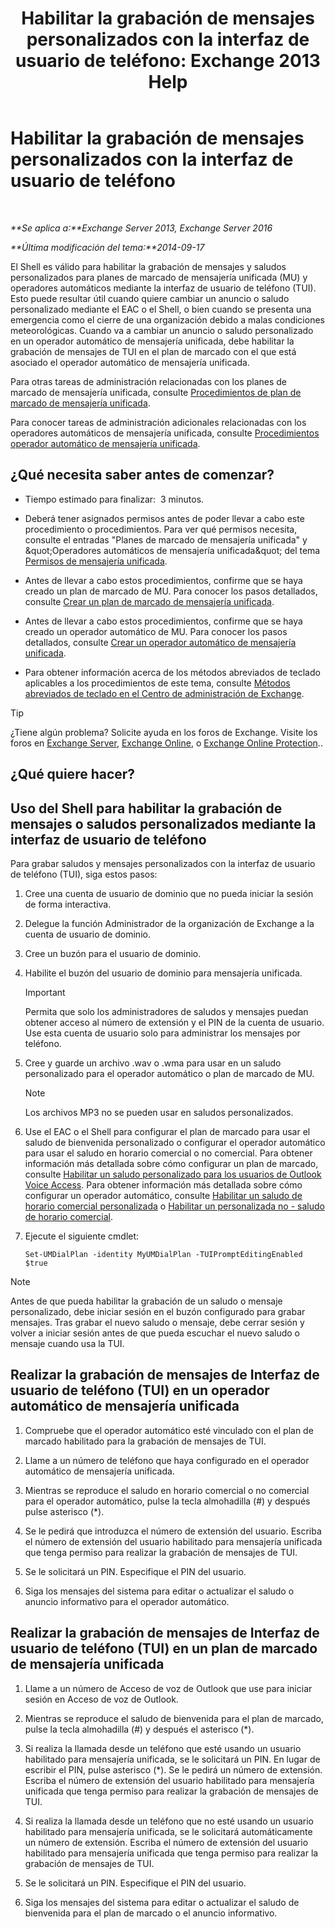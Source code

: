 ﻿---
title: 'Habilitar la grabación de mensajes personalizados con la interfaz de usuario de teléfono: Exchange 2013 Help'
TOCTitle: Habilitar la grabación de mensajes personalizados con la interfaz de usuario de teléfono
ms:assetid: f2e5c636-2be9-4d48-b5e7-37913ded62d1
ms:mtpsurl: https://technet.microsoft.com/es-es/library/Bb691404(v=EXCHG.150)
ms:contentKeyID: 54652461
ms.date: 05/22/2018
mtps_version: v=EXCHG.150
ms.translationtype: MT
---

# Habilitar la grabación de mensajes personalizados con la interfaz de usuario de teléfono

 

_**Se aplica a:**Exchange Server 2013, Exchange Server 2016_

_**Última modificación del tema:**2014-09-17_

El Shell es válido para habilitar la grabación de mensajes y saludos personalizados para planes de marcado de mensajería unificada (MU) y operadores automáticos mediante la interfaz de usuario de teléfono (TUI). Esto puede resultar útil cuando quiere cambiar un anuncio o saludo personalizado mediante el EAC o el Shell, o bien cuando se presenta una emergencia como el cierre de una organización debido a malas condiciones meteorológicas. Cuando va a cambiar un anuncio o saludo personalizado en un operador automático de mensajería unificada, debe habilitar la grabación de mensajes de TUI en el plan de marcado con el que está asociado el operador automático de mensajería unificada.

Para otras tareas de administración relacionadas con los planes de marcado de mensajería unificada, consulte [Procedimientos de plan de marcado de mensajería unificada](um-dial-plan-procedures-exchange-2013-help.md).

Para conocer tareas de administración adicionales relacionadas con los operadores automáticos de mensajería unificada, consulte [Procedimientos operador automático de mensajería unificada](um-auto-attendant-procedures-exchange-2013-help.md).

## ¿Qué necesita saber antes de comenzar?

  - Tiempo estimado para finalizar:  3 minutos.

  - Deberá tener asignados permisos antes de poder llevar a cabo este procedimiento o procedimientos. Para ver qué permisos necesita, consulte el entradas "Planes de marcado de mensajería unificada" y \&quot;Operadores automáticos de mensajería unificada\&quot; del tema [Permisos de mensajería unificada](unified-messaging-permissions-exchange-2013-help.md).

  - Antes de llevar a cabo estos procedimientos, confirme que se haya creado un plan de marcado de MU. Para conocer los pasos detallados, consulte [Crear un plan de marcado de mensajería unificada](create-a-um-dial-plan-exchange-2013-help.md).

  - Antes de llevar a cabo estos procedimientos, confirme que se haya creado un operador automático de MU. Para conocer los pasos detallados, consulte [Crear un operador automático de mensajería unificada](create-a-um-auto-attendant-exchange-2013-help.md).

  - Para obtener información acerca de los métodos abreviados de teclado aplicables a los procedimientos de este tema, consulte [Métodos abreviados de teclado en el Centro de administración de Exchange](keyboard-shortcuts-in-the-exchange-admin-center-exchange-online-protection-help.md).


> [!TIP]
> ¿Tiene algún problema? Solicite ayuda en los foros de Exchange. Visite los foros en <A href="https://go.microsoft.com/fwlink/p/?linkid=60612">Exchange Server</A>, <A href="https://go.microsoft.com/fwlink/p/?linkid=267542">Exchange Online</A>, o <A href="https://go.microsoft.com/fwlink/p/?linkid=285351">Exchange Online Protection</A>..



## ¿Qué quiere hacer?

## Uso del Shell para habilitar la grabación de mensajes o saludos personalizados mediante la interfaz de usuario de teléfono

Para grabar saludos y mensajes personalizados con la interfaz de usuario de teléfono (TUI), siga estos pasos:

1.  Cree una cuenta de usuario de dominio que no pueda iniciar la sesión de forma interactiva.

2.  Delegue la función Administrador de la organización de Exchange a la cuenta de usuario de dominio.

3.  Cree un buzón para el usuario de dominio.

4.  Habilite el buzón del usuario de dominio para mensajería unificada.
    

    > [!IMPORTANT]
    > Permita que solo los administradores de saludos y mensajes puedan obtener acceso al número de extensión y el PIN de la cuenta de usuario. Use esta cuenta de usuario solo para administrar los mensajes por teléfono.



5.  Cree y guarde un archivo .wav o .wma para usar en un saludo personalizado para el operador automático o plan de marcado de MU.
    

    > [!NOTE]
    > Los archivos MP3 no se pueden usar en saludos personalizados.



6.  Use el EAC o el Shell para configurar el plan de marcado para usar el saludo de bienvenida personalizado o configurar el operador automático para usar el saludo en horario comercial o no comercial. Para obtener información más detallada sobre cómo configurar un plan de marcado, consulte [Habilitar un saludo personalizado para los usuarios de Outlook Voice Access](enable-a-customized-greeting-for-outlook-voice-access-users-exchange-2013-help.md). Para obtener información más detallada sobre cómo configurar un operador automático, consulte [Habilitar un saludo de horario comercial personalizada](enable-a-customized-business-hours-greeting-exchange-2013-help.md) o [Habilitar un personalizada no - saludo de horario comercial](enable-a-customized-non-business-hours-greeting-exchange-2013-help.md).

7.  Ejecute el siguiente cmdlet:
    
        Set-UMDialPlan -identity MyUMDialPlan -TUIPromptEditingEnabled $true


> [!NOTE]
> Antes de que pueda habilitar la grabación de un saludo o mensaje personalizado, debe iniciar sesión en el buzón configurado para grabar mensajes. Tras grabar el nuevo saludo o mensaje, debe cerrar sesión y volver a iniciar sesión antes de que pueda escuchar el nuevo saludo o mensaje cuando usa la TUI.



## Realizar la grabación de mensajes de Interfaz de usuario de teléfono (TUI) en un operador automático de mensajería unificada

1.  Compruebe que el operador automático esté vinculado con el plan de marcado habilitado para la grabación de mensajes de TUI.

2.  Llame a un número de teléfono que haya configurado en el operador automático de mensajería unificada.

3.  Mientras se reproduce el saludo en horario comercial o no comercial para el operador automático, pulse la tecla almohadilla (\#) y después pulse asterisco (\*).

4.  Se le pedirá que introduzca el número de extensión del usuario. Escriba el número de extensión del usuario habilitado para mensajería unificada que tenga permiso para realizar la grabación de mensajes de TUI.

5.  Se le solicitará un PIN. Especifique el PIN del usuario.

6.  Siga los mensajes del sistema para editar o actualizar el saludo o anuncio informativo para el operador automático.

## Realizar la grabación de mensajes de Interfaz de usuario de teléfono (TUI) en un plan de marcado de mensajería unificada

1.  Llame a un número de Acceso de voz de Outlook que use para iniciar sesión en Acceso de voz de Outlook.

2.  Mientras se reproduce el saludo de bienvenida para el plan de marcado, pulse la tecla almohadilla (\#) y después el asterisco (\*).

3.  Si realiza la llamada desde un teléfono que esté usando un usuario habilitado para mensajería unificada, se le solicitará un PIN. En lugar de escribir el PIN, pulse asterisco (\*). Se le pedirá un número de extensión. Escriba el número de extensión del usuario habilitado para mensajería unificada que tenga permiso para realizar la grabación de mensajes de TUI.

4.  Si realiza la llamada desde un teléfono que no esté usando un usuario habilitado para mensajería unificada, se le solicitará automáticamente un número de extensión. Escriba el número de extensión del usuario habilitado para mensajería unificada que tenga permiso para realizar la grabación de mensajes de TUI.

5.  Se le solicitará un PIN. Especifique el PIN del usuario.

6.  Siga los mensajes del sistema para editar o actualizar el saludo de bienvenida para el plan de marcado o el anuncio informativo.

